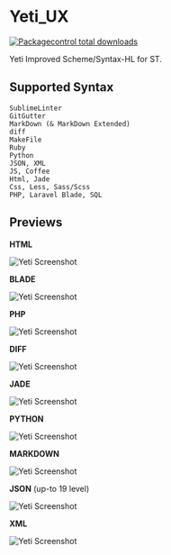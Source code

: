 # Yeti_UX

[![Packagecontrol total downloads](https://img.shields.io/packagecontrol/dt/Yeti_UX.svg?style=flat-square)](https://packagecontrol.io/packages/Yeti_UX/)

Yeti Improved Scheme/Syntax-HL for ST.

## Supported Syntax

```text
SublimeLinter
GitGutter
MarkDown (& MarkDown Extended)
diff
MakeFile
Ruby
Python
JSON, XML
JS, Coffee
Html, Jade
Css, Less, Sass/Scss
PHP, Laravel Blade, SQL
```

## Previews

**HTML**

![Yeti Screenshot](./ss/html.png)

**BLADE**

![Yeti Screenshot](./ss/blade.png)

**PHP**

![Yeti Screenshot](./ss/php.png)

**DIFF**

![Yeti Screenshot](./ss/diff.png)

**JADE**

![Yeti Screenshot](./ss/jade.png)

**PYTHON**

![Yeti Screenshot](./ss/python.png)

**MARKDOWN**

![Yeti Screenshot](./ss/md.png)

**JSON** (up-to 19 level)

![Yeti Screenshot](./ss/json.png)

**XML**

![Yeti Screenshot](./ss/xml.png)
